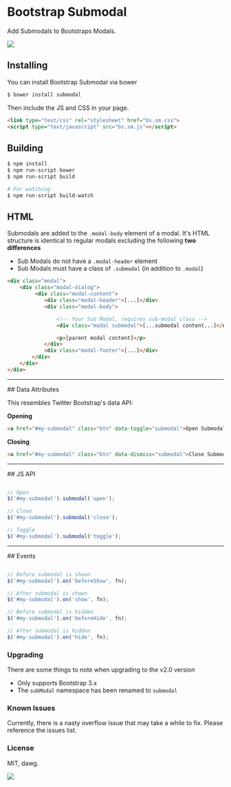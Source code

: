Bootstrap Submodal
==================

Add Submodals to Bootstraps Modals.

<img src="http://i.imgur.com/Jr9RRqq.png">

## Installing
You can install Bootstrap Submodal via bower
```bash
$ bower install submodal
```
Then include the JS and CSS in your page.
```html
<link type="text/css" rel="stylesheet" href="bs.sm.css">
<script type="text/javascript" src="bs.sm.js"></script>
```

## Building
```bash
$ npm install
$ npm run-script bower
$ npm run-script build

# For watching
$ npm run-script build-watch
```


## HTML

Submodals are added to the `.modal-body` element of a modal. It's HTML structure is identical to regular modals excluding the following **two differences**

* Sub Modals do not have a `.modal-header` element
* Sub Modals must have a class of `.submodal` (in addition to `.modal`)

```html
<div class="modal">
    <div class="modal-dialog">
         <div class="modal-content">
            <div class="modal-header">[...]</div>
            <div class="modal-body">

                <!-- Your Sub Modal, requires sub-modal class -->
                <div class="modal submodal">[...submodal content...]</div>

                <p>[parent modal content]</p>
            </div>
            <div class="modal-footer">[...]</div>
        </div>
    </div>
</div>
```
<hr />
## Data Attributes

This resembles Twitter Bootstrap's data API:

**Opening**
```html
<a href="#my-submodal" class="btn" data-toggle="submodal">Open Submodal</a>
```

**Closing**
```html
<a href="#my-submodal" class="btn" data-dismiss="submodal">Close Submodal</a>
```
<hr />
## JS API

```javascript

// Open
$('#my-submodal').submodal('open');

// Close
$('#my-submodal').submodal('close');

// Toggle
$('#my-submodal').submodal('toggle');
```
<hr />
## Events

```javascript

// Before submodal is shown
$('#my-submodal').on('beforeShow', fn);

// After submodal is shown
$('#my-submodal').on('show', fn);

// Before submodal is hidden
$('#my-submodal').on('beforeHide', fn);

// After submodal is hidden
$('#my-submodal').on('hide', fn);
```

### Upgrading
There are some things to note when upgrading to the v2.0 version
* Only supports Bootstrap 3.x
* The `subModal` namespace has been renamed to `submodal`

### Known Issues
Currently, there is a nasty overflow issue that may take a while to fix. Please reference the issues list.

### License

MIT, dawg.

<a href="https://twitter.com/grantmnz/status/316438440348622848"><img src="http://i.imgur.com/9IhCklp.jpg"></a>
